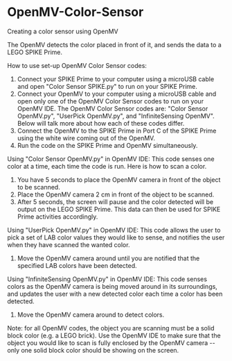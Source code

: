 # OpenMV-Color-Sensor
Creating a color sensor using OpenMV

The OpenMV detects the color placed in front of it, and sends the data to a LEGO SPIKE Prime.

How to use set-up OpenMV Color Sensor codes:
1. Connect your SPIKE Prime to your computer using a microUSB cable and open "Color Sensor SPIKE.py" to run on your SPIKE Prime.
2. Connect your OpenMV to your computer using a microUSB cable and open only one of the OpenMV Color Sensor codes to run on your OpenMV IDE. The OpenMV Color Sensor codes are: "Color Sensor OpenMV.py", "UserPick OpenMV.py", and "InfiniteSensing OpenMV". Below will talk more about how each of these codes differ. 
3. Connect the OpenMV to the SPIKE Prime in Port C of the SPIKE Prime using the white wire coming out of the OpenMV.
4. Run the code on the SPIKE Prime and OpenMV simultaneously.

Using "Color Sensor OpenMV.py" in OpenMV IDE:
This code senses one color at a time, each time the code is run. Here is how to scan a color.
1. You have 5 seconds to place the OpenMV camera in front of the object to be scanned. 
2. Place the OpenMV camera 2 cm in front of the object to be scanned. 
3. After 5 seconds, the screen will pause and the color detected will be output on the LEGO SPIKE Prime. This data can then be used for SPIKE Prime activities accordingly.

Using "UserPick OpenMV.py" in OpenMV IDE:
This code allows the user to pick a set of LAB color values they would like to sense, and notifies the user when they have scanned the wanted color. 
1. Move the OpenMV camera around until you are notified that the specified LAB colors have been detected.

Using "InfiniteSensing OpenMV.py" in OpenMV IDE:
This code senses colors as the OpenMV camera is being moved around in its surroundings, and updates the user with a new detected color each time a color has been detected. 
1. Move the OpenMV camera around to detect colors.

Note: for all OpenMV codes, the object you are scanning must be a solid block color (e.g. a LEGO brick). Use the OpenMV IDE to make sure that the object you would like to scan is fully enclosed by the OpenMV camera -- only one solid block color should be showing on the screen.



